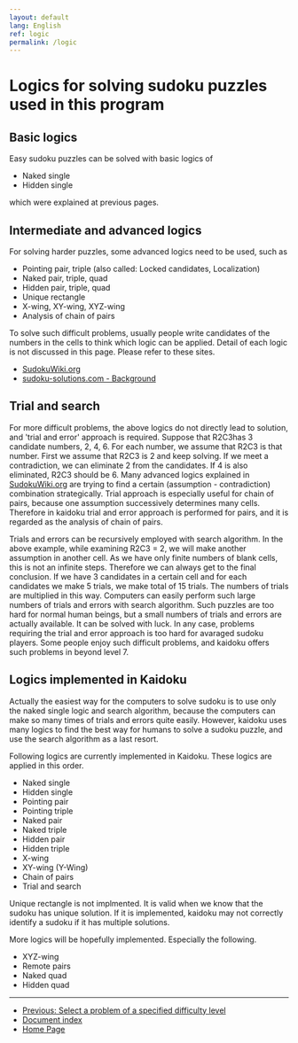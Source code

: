 ```yaml
---
layout: default
lang: English
ref: logic
permalink: /logic
---
```


# Logics for solving sudoku puzzles used in this program

## Basic logics

Easy sudoku puzzles can be solved with basic logics of

- Naked single
- Hidden single

which were explained at previous pages.

## Intermediate and advanced logics

For solving harder puzzles, some advanced logics need to be used, such as

- Pointing pair, triple (also called: Locked candidates, Localization)
- Naked pair, triple, quad
- Hidden pair, triple, quad
- Unique rectangle
- X-wing, XY-wing, XYZ-wing
- Analysis of chain of pairs

To solve such difficult problems, usually people write candidates of the numbers in the cells to think which logic can be applied. Detail of each logic is not discussed in this page. Please refer to these sites.

- [SudokuWiki.org](http://www.sudokuwiki.org/Strategy_Families)
- [sudoku-solutions.com - Background](http://www.sudoku-solutions.com/index.php?page=background)

## Trial and search

For more difficult problems, the above logics do not directly lead to solution, and 'trial and error' approach is required. Suppose that R2C3has 3 candidate numbers, 2, 4, 6. For each number, we assume that R2C3 is that number. First we assume that R2C3 is 2 and keep solving. If we meet a contradiction, we can eliminate 2 from the candidates. If 4 is also eliminated, R2C3 should be 6. Many advanced logics explained in  [SudokuWiki.org](http://www.sudokuwiki.org/) are trying to find a certain (assumption - contradiction) combination strategically. Trial approach is especially useful for chain of pairs, because one assumption successively determines many cells. Therefore in kaidoku trial and error approach is performed for pairs, and it is regarded as the analysis of chain of pairs.

Trials and errors can be recursively employed with search algorithm. In the above example, while examining R2C3 = 2, we will make another assumption in another cell. As we have only finite numbers of blank cells, this is not an infinite steps. Therefore we can always get to the final conclusion. If we have 3 candidates in a certain cell and for each candidates we make 5 trials, we make total of 15 trials. The numbers of trials are multiplied in this way. Computers can easily perform such large numbers of trials and errors with search algorithm. Such puzzles are too hard for normal human beings, but a small numbers of trials and errors are actually available. It can be solved with luck. In any case, problems requiring the trial and error approach is too hard for avaraged sudoku players. Some people enjoy such difficult problems, and kaidoku offers such problems in beyond level 7.

## Logics implemented in Kaidoku

Actually the easiest way for the computers to solve sudoku is to use only the naked single logic and search algorithm, because the computers can make so many times of trials and errors quite easily. However, kaidoku uses many logics to find the best way for humans to solve a sudoku puzzle, and use the search algorithm as a last resort.

Following logics are currently implemented in Kaidoku. These logics are applied in this order.

- Naked single
- Hidden single
- Pointing pair
- Pointing triple
- Naked pair
- Naked triple
- Hidden pair
- Hidden triple
- X-wing
- XY-wing (Y-Wing)
- Chain of pairs
- Trial and search

Unique rectangle is not implmented. It is valid when we know that the sudoku has unique solution. If it is implemented, kaidoku may not correctly identify a sudoku if it has multiple solutions.

More logics will be hopefully implemented. Especially the following.

- XYZ-wing
- Remote pairs
- Naked quad
- Hidden quad

- - -

- [Previous: Select a problem of a specified difficulty level](./level)
- [Document index](./#document)
- [Home Page](./)
